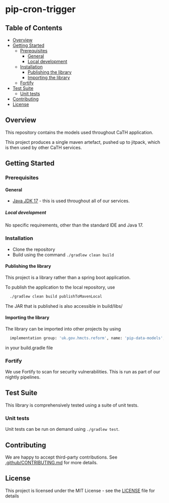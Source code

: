# pip-cron-trigger

## Table of Contents

- [Overview](#overview)
- [Getting Started](#getting-started)
  - [Prerequisites](#prerequisites)
    - [General](#General)
    - [Local development](#local-development)
  - [Installation](#installation)
    - [Publishing the library](#publishing-the-library)
    - [Importing the library](#importing-the-library)
  - [Fortify](#fortify)
- [Test Suite](#test-suite)
  - [Unit tests](#unit-tests)
- [Contributing](#contributing)
- [License](#license)

## Overview

This repository contains the models used throughout CaTH application.

This project produces a single maven artefact, pushed up to jitpack, which is then used by other CaTH services.

## Getting Started

### Prerequisites

#### General

- [Java JDK 17](https://openjdk.org/projects/jdk/17/) - this is used throughout all of our services.

##### Local development

No specific requirements, other than the standard IDE and Java 17.

### Installation

- Clone the repository
- Build using the command `./gradlew clean build`

#### Publishing the library

This project is a library rather than a spring boot application.

To publish the application to the local repository, use

```bash
  ./gradlew clean build publishToMavenLocal
```
The JAR that is published is also accessible in build/libs/

#### Importing the library

The library can be imported into other projects by using

```bash
  implementation group: 'uk.gov.hmcts.reform', name: 'pip-data-models', version: '0.0.1'
```

in your build.gradle file

### Fortify

We use Fortify to scan for security vulnerabilities. This is run as part of our nightly pipelines.

## Test Suite

This library is comprehensively tested using a suite of unit tests.

### Unit tests

Unit tests can be run on demand using `./gradlew test`.

## Contributing

We are happy to accept third-party contributions. See [.github/CONTRIBUTING.md](./.github/CONTRIBUTING.md) for more details.

## License

This project is licensed under the MIT License - see the [LICENSE](LICENSE) file for details

